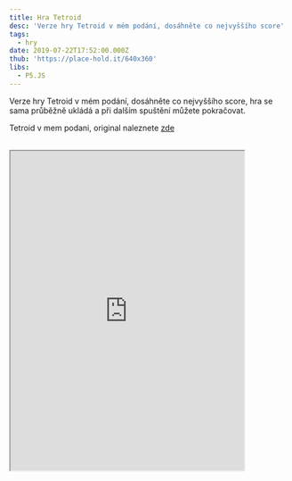 ```yaml
---
title: Hra Tetroid
desc: 'Verze hry Tetroid v mém podání, dosáhněte co nejvyššího score'
tags:
  - hry
date: 2019-07-22T17:52:00.000Z
thub: 'https://place-hold.it/640x360'
libs:
  - P5.JS
---
```


Verze hry Tetroid v mém podání, dosáhněte co nejvyššího score, hra se sama průběžně ukládá a při dalším spuštění můžete pokračovat.

Tetroid v mem podani, original naleznete <a href="https://www.duelovky.cz/games/game.aspx?gid=tetroid&play=true#p=game">zde</a>
<br>
<br>

<iframe scrolling="no" style="width:420px;height:573px;overflow:hidden;margin:auto" src="https://editor.p5js.org/sirluky/embed/VeKVVKDFX"></iframe>
